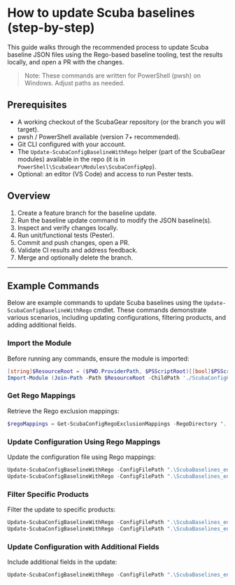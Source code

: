 # How to update Scuba baselines (step-by-step)

This guide walks through the recommended process to update Scuba baseline JSON files using the Rego-based baseline tooling, test the results locally, and open a PR with the changes.

> Note: These commands are written for PowerShell (pwsh) on Windows. Adjust paths as needed.

## Prerequisites

- A working checkout of the ScubaGear repository (or the branch you will target).
- pwsh / PowerShell available (version 7+ recommended).
- Git CLI configured with your account.
- The `Update-ScubaConfigBaselineWithRego` helper (part of the ScubaGear modules) available in the repo (it is in `PowerShell\ScubaGear\Modules\ScubaConfigApp`).
- Optional: an editor (VS Code) and access to run Pester tests.

## Overview

1. Create a feature branch for the baseline update.
2. Run the baseline update command to modify the JSON baseline(s).
3. Inspect and verify changes locally.
4. Run unit/functional tests (Pester).
5. Commit and push changes, open a PR.
6. Validate CI results and address feedback.
7. Merge and optionally delete the branch.

---


## Example Commands

Below are example commands to update Scuba baselines using the `Update-ScubaConfigBaselineWithRego` cmdlet. These commands demonstrate various scenarios, including updating configurations, filtering products, and adding additional fields.

### Import the Module

Before running any commands, ensure the module is imported:

```powershell
[string]$ResourceRoot = ($PWD.ProviderPath, $PSScriptRoot)[[bool]$PSScriptRoot]
Import-Module (Join-Path -Path $ResourceRoot -ChildPath './ScubaConfigHelper.psm1')
```

### Get Rego Mappings

Retrieve the Rego exclusion mappings:

```powershell
$regoMappings = Get-ScubaConfigRegoExclusionMappings -RegoDirectory "..\..\Rego"
```

### Update Configuration Using Rego Mappings

Update the configuration file using Rego mappings:

```powershell
Update-ScubaConfigBaselineWithRego -ConfigFilePath ".\ScubaBaselines_en-US.json" -GitHubDirectoryUrl "https://github.com/cisagov/ScubaGear/tree/main/PowerShell/ScubaGear/baselines" -RegoDirectory "..\..\Rego"
Update-ScubaConfigBaselineWithRego -ConfigFilePath ".\ScubaBaselines_en-US.json" -BaselineDirectory "..\..\baselines" -RegoDirectory "..\..\Rego"
```

### Filter Specific Products

Filter the update to specific products:

```powershell
Update-ScubaConfigBaselineWithRego -ConfigFilePath ".\ScubaBaselines_en-US.json" -GitHubDirectoryUrl "https://github.com/cisagov/ScubaGear/tree/main/PowerShell/ScubaGear/baselines" -ProductFilter @("aad", "defender", "exo")
Update-ScubaConfigBaselineWithRego -ConfigFilePath ".\ScubaBaselines_en-US.json" -BaselineDirectory "..\..\baselines" -ProductFilter @("aad", "defender", "exo")
```

### Update Configuration with Additional Fields

Include additional fields in the update:

```powershell
Update-ScubaConfigBaselineWithRego -ConfigFilePath ".\ScubaBaselines_en-US.json" -GitHubDirectoryUrl "https://github.com/cisagov/ScubaGear/tree/main/PowerShell/ScubaGear/baselines" -RegoDirectory "..\..\Rego" -AdditionalFields @("criticality")
```